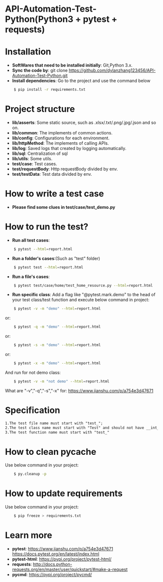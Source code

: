 # API-Automation-Test-Python(Python3 + pytest + requests)

# Installation
* __SoftWares that need to be installed initially__: Git,Python 3.x.
* __Sync the code by__: git clone https://github.com/dylanzhang123456/API-Automation-Test-Python.git
* __Install dependencies__: Go to the project and use the command below

```bash
    $ pip install -r requirements.txt
```  
# Project structure
* __lib/asserts__: Some static source, such as .xlsx/.txt/.png/.jpg/.json and so on.
* __lib/common__: The implements of common actions.
* __lib/config__: Configurations for each environment.
* __lib/httpMethod__: The implements of calling APIs.
* __lib/log__: Saved logs that created by logging automatically.
* __lib/sql__: Centralization of sql
* __lib/utils__: Some utils.
* __test/case__: Test cases.
* __test/requestBody__: Http requestBody divided by env.
* __test/testData__: Test data divided by env.

# How to write a test case
* __Please find some clues in test/case/test_demo.py__

# How to run the test?
* __Run all test cases__: 
```bash
    $ pytest --html=report.html
``` 
* __Run a folder's cases__:(Such as "test" folder) 
```bash
    $ pytest test --html=report.html
``` 
* __Run a file's cases__: 
```bash
    $ pytest test/case/home/test_home_resource.py --html=report.html
``` 
* __Run specific class__: 
Add a flag like "@pytest.mark.demo" to the head of your test class/test function and execute below command in project:
```bash
    $ pytest -v -m "demo" --html=report.html
``` 
or:
```bash
    $ pytest -q -m "demo" --html=report.html
``` 
or:
```bash
    $ pytest -s -m "demo" --html=report.html
``` 
or:
```bash
    $ pytest -x -m "demo" --html=report.html
``` 
And run for not demo class:
```bash
    $ pytest -v -m "not demo" --html=report.html
``` 
What are "-v","-q","-s","-x" for: https://www.jianshu.com/p/a754e3d47671

# Specification
```markdown
1.The test file name must start with "test_";
2.The test class name must start with "Test" and should not have __int__() in it;
3.The test function name must start with "test_"
```

# How to clean pycache
Use below command in your project:
```bash
    $ py.cleanup -p
``` 

# How to update requirements
Use below command in your project:
```bash
    $ pip freeze > requirements.txt
``` 

# Learn more
* __pytest__: 
https://www.jianshu.com/p/a754e3d47671
https://docs.pytest.org/en/latest/index.html
* __pytest-html__: https://pypi.org/project/pytest-html/
* __requests__: http://docs.python-requests.org/en/master/user/quickstart/#make-a-request
* __pycmd__: https://pypi.org/project/pycmd/